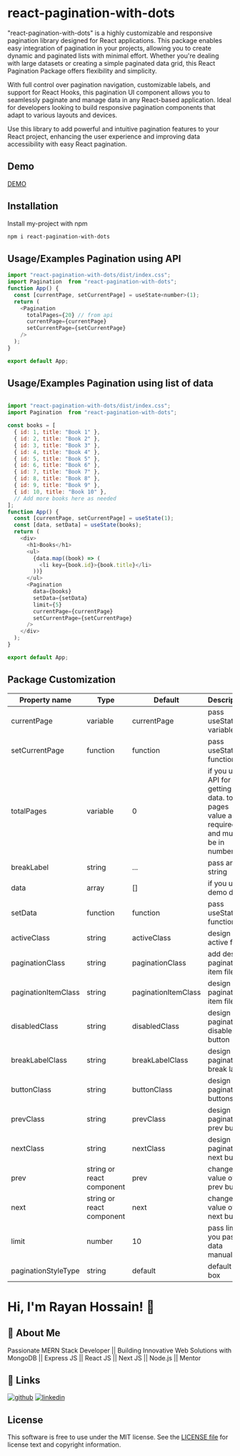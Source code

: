 # react-pagination-with-dots

\"react-pagination-with-dots\" is a highly customizable and responsive pagination library designed for React applications. This package enables easy integration of pagination in your projects, allowing you to create dynamic and paginated lists with minimal effort. Whether you're dealing with large datasets or creating a simple paginated data grid, this React Pagination Package offers flexibility and simplicity.

With full control over pagination navigation, customizable labels, and support for React Hooks, this pagination UI component allows you to seamlessly paginate and manage data in any React-based application. Ideal for developers looking to build responsive pagination components that adapt to various layouts and devices.

Use this library to add powerful and intuitive pagination features to your React project, enhancing the user experience and improving data accessibility with easy React pagination.

## Demo

[DEMO](https://stackblitz.com/edit/vitejs-vite-3kfukr?file=src%2FApp.tsx)

## Installation

Install my-project with npm

```bash
npm i react-pagination-with-dots
```

## Usage/Examples Pagination using API

```javascript
import "react-pagination-with-dots/dist/index.css";
import Pagination  from "react-pagination-with-dots";
function App() {
  const [currentPage, setCurrentPage] = useState<number>(1);
  return (
    <Pagination
      totalPages={20} // from api
      currentPage={currentPage}
      setCurrentPage={setCurrentPage}
    />
  );
}

export default App;
```

## Usage/Examples Pagination using list of data

```javascript

import "react-pagination-with-dots/dist/index.css";
import Pagination  from "react-pagination-with-dots";

const books = [
  { id: 1, title: "Book 1" },
  { id: 2, title: "Book 2" },
  { id: 3, title: "Book 3" },
  { id: 4, title: "Book 4" },
  { id: 5, title: "Book 5" },
  { id: 6, title: "Book 6" },
  { id: 7, title: "Book 7" },
  { id: 8, title: "Book 8" },
  { id: 9, title: "Book 9" },
  { id: 10, title: "Book 10" },
  // Add more books here as needed
];
function App() {
  const [currentPage, setCurrentPage] = useState(1);
  const [data, setData] = useState(books);
  return (
    <div>
      <h1>Books</h1>
      <ul>
        {data.map((book) => (
          <li key={book.id}>{book.title}</li>
        ))}
      </ul>
      <Pagination
        data={books}
        setData={setData}
        limit={5}
        currentPage={currentPage}
        setCurrentPage={setCurrentPage}
      />
    </div>
  );
}

export default App;
```

## Package Customization

| Property name        | Type       | Default         | Description                                                                         |
| -------------------- | ---------- | --------------- | ----------------------------------------------------------------------------------- |
| currentPage         | variable   | currentPage    | pass useState variable                                                              |
| setCurrentPage   | function     | function   | pass useState function  |
| totalPages      | variable   | 0 | if you use API for getting data. total pages value are required and must be in number  |
| breakLabel      | string     | ...    | pass any string                 |
| data      | array | []            | if you use demo data                                                                   |
| setData     | function     | function    | pass useState function                 |
| activeClass               | string     | activeClass               | design active filed                                                     |
| paginationClass        | string     | paginationClass            | add design pagination item filed                                                                   |
| paginationItemClass   | string     | paginationItemClass            | design pagination item filed                                                                  |
| disabledClass       | string     | disabledClass            | design pagination disabled button                                                  |                                                                |
| breakLabelClass      | string     | breakLabelClass            | design pagination break label                                                                   |
| buttonClass | string     | buttonClass            | design pagination  buttons                                                                   |
| prevClass           | string | prevClass             | design pagination prev button                                                        |
| nextClass           | string     | nextClass             | design pagination next button                                                          |
| prev     | string or react component | prev             | change the value of prev button                                                           |
| next     | string or react component | next             | change the value of next button                                                           |
| limit      | number | 10             | pass limit if you pass data manually                                                                   |
| paginationStyleType      | string | default             | default or box                                                                   |

# Hi, I'm Rayan Hossain! 👋

## 🚀 About Me

Passionate MERN Stack Developer || Building Innovative Web Solutions with MongoDB || Express JS || React JS || Next JS || Node.js || Mentor

## 🔗 Links

[![github](https://img.shields.io/badge/my_portfolio-000?style=for-the-badge&logo=ko-fi&logoColor=white)](https://github.com/rayan2228)
[![linkedin](https://img.shields.io/badge/linkedin-0A66C2?style=for-the-badge&logo=linkedin&logoColor=white)](https://www.linkedin.com/in/rayan2228/)

## License

This software is free to use under the MIT license. See the [LICENSE file](https://choosealicense.com/licenses/mit/) for license text and copyright information.
